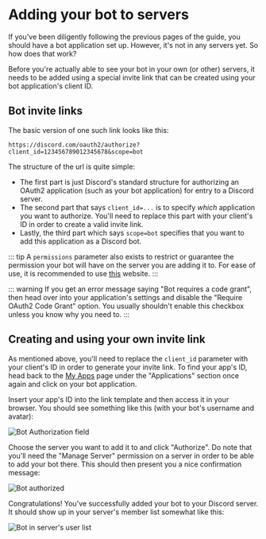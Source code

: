 # Adding your bot to servers

If you've been diligently following the previous pages of the guide, you should have a bot application set up. However, it's not in any servers yet. So how does that work?

Before you're actually able to see your bot in your own (or other) servers, it needs to be added using a special invite link that can be created using your bot application's client ID.

## Bot invite links

The basic version of one such link looks like this:

```
https://discord.com/oauth2/authorize?client_id=123456789012345678&scope=bot
```

The structure of the url is quite simple:

* The first part is just Discord's standard structure for authorizing an OAuth2 application (such as your bot application) for entry to a Discord server.
* The second part that says `client_id=...` is to specify _which_ application you want to authorize. You'll need to replace this part with your client's ID in order to create a valid invite link. 
* Lastly, the third part which says `scope=bot` specifies that you want to add this application as a Discord bot.

::: tip
A `permissions` parameter also exists to restrict or guarantee the permission your bot will have on the server you are adding it to. For ease of use, it is recommended to use [this](https://discordapi.com/permissions.html) website.
:::

::: warning
If you get an error message saying "Bot requires a code grant", then head over into your application's settings and disable the "Require OAuth2 Code Grant" option. You usually shouldn't enable this checkbox unless you know why you need to.
:::

## Creating and using your own invite link

As mentioned above, you'll need to replace the `client_id` parameter with your client's ID in order to generate your invite link. To find your app's ID, head back to the [My Apps](https://discord.com/developers/applications/me) page under the "Applications" section once again and click on your bot application.

Insert your app's ID into the link template and then access it in your browser. You should see something like this (with your bot's username and avatar):

![Bot Authorization field](~@/images/A8l70bj.png)

Choose the server you want to add it to and click "Authorize". Do note that you'll need the "Manage Server" permission on a server in order to be able to add your bot there. This should then present you a nice confirmation message:

![Bot authorized](~@/images/BAUsjyg.png)

Congratulations! You've successfully added your bot to your Discord server. It should show up in your server's member list somewhat like this:

![Bot in server's user list](~@/images/6qTlDW0.png)
